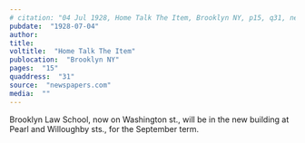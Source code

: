 ```yaml
---
# citation: "04 Jul 1928, Home Talk The Item, Brooklyn NY, p15, q31, newspapers.com."
pubdate:  "1928-07-04"
author: 
title: 
voltitle:  "Home Talk The Item"
publocation:  "Brooklyn NY"
pages:  "15"
quaddress:  "31"
source:  "newspapers.com"
media:  ""
---
```

Brooklyn Law School, now on Washington st., will be in the new building at Pearl and Willoughby sts., for the September term.

